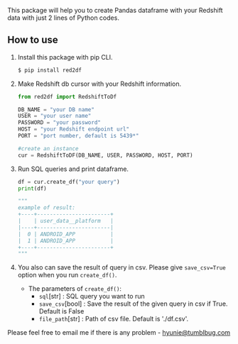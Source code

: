 This package will help you to create Pandas dataframe with your Redshift data with just 2 lines of Python codes.


## How to use
1. Install this package with pip CLI.
    ```bash
    $ pip install red2df
    ```

2. Make Redshift db cursor with your Redshift information.
    ```python
    from red2df import RedshiftToDf

    DB_NAME = "your DB name"
    USER = "your user name"
    PASSWORD = "your password"
    HOST = "your Redshift endpoint url"
    PORT = "port number, default is 5439*"

    #create an instance
    cur = RedshiftToDF(DB_NAME, USER, PASSWORD, HOST, PORT)
    ```

3. Run SQL queries and print dataframe.
    ```python 
    df = cur.create_df("your query")
    print(df)

    """
    example of result:
    +----+-----------------------+
    |    | user_data__platform   |
    |----+-----------------------|
    |  0 | ANDROID_APP           |
    |  1 | ANDROID_APP           |
    +----+-----------------------+
    """
    ```

4. You also can save the result of query in csv. Please give `save_csv=True` option when you run `create_df()`.
    * The parameters of `create_df()`:
        * `sql`[str] : SQL query you want to run
        * `save_csv`[bool] : Save the result of the given query in csv if True. Default is False
        * `file_path`[str] : Path of csv file. Default is './df.csv'.

Please feel free to email me if there is any problem - hyunie@tumblbug.com
